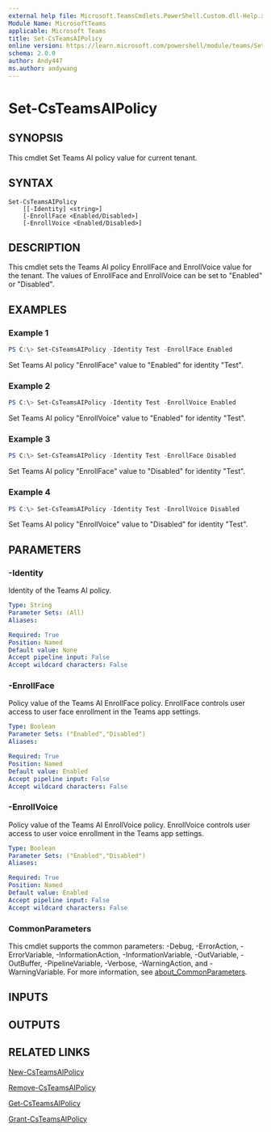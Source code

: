 ```yaml
---
external help file: Microsoft.TeamsCmdlets.PowerShell.Custom.dll-Help.xml
Module Name: MicrosoftTeams
applicable: Microsoft Teams
title: Set-CsTeamsAIPolicy
online version: https://learn.microsoft.com/powershell/module/teams/Set-CsTeamsAIPolicy
schema: 2.0.0
author: Andy447
ms.author: andywang
---
```


# Set-CsTeamsAIPolicy

## SYNOPSIS

This cmdlet Set Teams AI policy value for current tenant.

## SYNTAX

```
Set-CsTeamsAIPolicy 
    [[-Identity] <string>] 
    [-EnrollFace <Enabled/Disabled>]
    [-EnrollVoice <Enabled/Disabled>]
```

## DESCRIPTION

This cmdlet sets the Teams AI policy EnrollFace and EnrollVoice value for the tenant. The values of EnrollFace and EnrollVoice can be set to "Enabled" or "Disabled".

## EXAMPLES

### Example 1
```powershell
PS C:\> Set-CsTeamsAIPolicy -Identity Test -EnrollFace Enabled
```

Set Teams AI policy "EnrollFace" value to "Enabled" for identity "Test".

### Example 2
```powershell
PS C:\> Set-CsTeamsAIPolicy -Identity Test -EnrollVoice Enabled
```

Set Teams AI policy "EnrollVoice" value to "Enabled" for identity "Test".

### Example 3
```powershell
PS C:\> Set-CsTeamsAIPolicy -Identity Test -EnrollFace Disabled
```

Set Teams AI policy "EnrollFace" value to "Disabled" for identity "Test".

### Example 4
```powershell
PS C:\> Set-CsTeamsAIPolicy -Identity Test -EnrollVoice Disabled
```

Set Teams AI policy "EnrollVoice" value to "Disabled" for identity "Test".

## PARAMETERS
### -Identity
Identity of the Teams AI policy.

```yaml
Type: String
Parameter Sets: (All)
Aliases:

Required: True
Position: Named
Default value: None
Accept pipeline input: False
Accept wildcard characters: False
```
### -EnrollFace
Policy value of the Teams AI EnrollFace policy. EnrollFace controls user access to user face enrollment in the Teams app settings.

```yaml
Type: Boolean
Parameter Sets: ("Enabled","Disabled")
Aliases:

Required: True
Position: Named
Default value: Enabled
Accept pipeline input: False
Accept wildcard characters: False
```

### -EnrollVoice
Policy value of the Teams AI EnrollVoice policy. EnrollVoice controls user access to user voice enrollment in the Teams app settings.

```yaml
Type: Boolean
Parameter Sets: ("Enabled","Disabled")
Aliases:

Required: True
Position: Named
Default value: Enabled
Accept pipeline input: False
Accept wildcard characters: False
```

### CommonParameters
This cmdlet supports the common parameters: -Debug, -ErrorAction, -ErrorVariable, -InformationAction, -InformationVariable, -OutVariable, -OutBuffer, -PipelineVariable, -Verbose, -WarningAction, and -WarningVariable. For more information, see [about_CommonParameters](https://go.microsoft.com/fwlink/?LinkID=113216).

## INPUTS

## OUTPUTS

## RELATED LINKS

[New-CsTeamsAIPolicy](New-CsTeamsAIPolicy.md)

[Remove-CsTeamsAIPolicy](Remove-CsTeamsAIPolicy.yml)

[Get-CsTeamsAIPolicy](Get-CsTeamsAIPolicy.yml)

[Grant-CsTeamsAIPolicy](Grant-CsTeamsAIPolicy.yml)